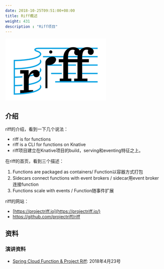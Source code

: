 ```yaml
---
date: 2018-10-25T09:51:00+08:00
title: Riff概述
weight: 431
description : "Riff项目"
---
```


![riff logo](images/riff-logo.png)

## 介绍

riff的介绍，看到一下几个说法：

- riff is for functions 
- riff is a CLI for functions on Knative
- riff项目建立在Knative项目的build，serving和eventing特征之上。

在riff的首页，看到三个描述：

1. Functions are packaged as containers/ Function以容器方式打包
2. Sidecars connect functions with event brokers / sidecar用event broker连接function
3. Functions scale with events / Function随事件扩展

riff的网站：

- [https://projectriff.io](https://projectriff.io/)
- https://github.com/projectriff/riff

## 资料

### 演讲资料

- [Spring Cloud Function & Project Riff](https://speakerdeck.com/anwarchk/spring-cloud-function-and-project-riff): 2018年4月23号